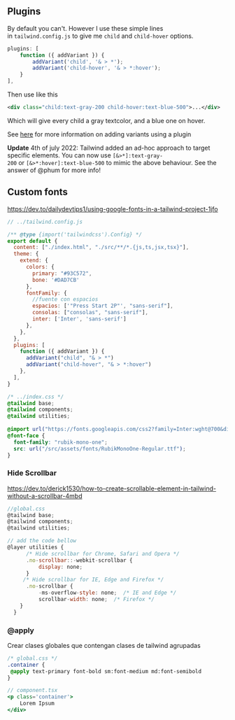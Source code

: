 
## Plugins

By default you can't. However I use these simple lines in `tailwind.config.js` to give me `child` and `child-hover` options.

```js
plugins: [
    function ({ addVariant }) {
        addVariant('child', '& > *');
        addVariant('child-hover', '& > *:hover');
    }
],
```

Then use like this

```xml
<div class="child:text-gray-200 child-hover:text-blue-500">...</div>
```

Which will give every child a gray textcolor, and a blue one on hover.

See [here](https://tailwindcss.com/docs/plugins#adding-variants) for more information on adding variants using a plugin

**Update** 4th of july 2022: Tailwind added an ad-hoc approach to target specific elements. You can now use `[&>*]:text-gray-200` or `[&>*:hover]:text-blue-500` to mimic the above behaviour. See the answer of @phum for more info!

## Custom fonts
https://dev.to/dailydevtips1/using-google-fonts-in-a-tailwind-project-1jfo

```js
// ../tailwind.config.js

/** @type {import('tailwindcss').Config} */
export default {
  content: ["./index.html", "./src/**/*.{js,ts,jsx,tsx}"],
  theme: {
    extend: {
      colors: {
        primary: "#93C572",
        bone: '#DAD7CB'
      },
      fontFamily: {
	    //fuente con espacios
        espacios: ['"Press Start 2P"', "sans-serif"],
        consolas: ["consolas", "sans-serif"],
        inter: ['Inter', 'sans-serif']
      },
    },
  },
  plugins: [
    function ({ addVariant }) {
      addVariant("child", "& > *")
      addVariant("child-hover", "& > *:hover")
    },
  ],
}
```
```css
/* ../index.css */
@tailwind base;
@tailwind components;
@tailwind utilities;
  
@import url("https://fonts.googleapis.com/css2?family=Inter:wght@700&display=swap");
@font-face {
  font-family: "rubik-mono-one";
  src: url("/src/assets/fonts/RubikMonoOne-Regular.ttf");
}
```

### Hide Scrollbar
https://dev.to/derick1530/how-to-create-scrollable-element-in-tailwind-without-a-scrollbar-4mbd

```js
//global.css
@tailwind base;
@tailwind components;
@tailwind utilities;

// add the code bellow
@layer utilities {
      /* Hide scrollbar for Chrome, Safari and Opera */
      .no-scrollbar::-webkit-scrollbar {
          display: none;
      }
     /* Hide scrollbar for IE, Edge and Firefox */
      .no-scrollbar {
          -ms-overflow-style: none;  /* IE and Edge */
          scrollbar-width: none;  /* Firefox */
    }
  }
```

### @apply
Crear clases globales que contengan clases de tailwind agrupadas
```css
/* global.css */
.container {
 @apply text-primary font-bold sm:font-medium md:font-semibold
}
```

```jsx
// component.tsx
<p class='container'>
	Lorem Ipsum
</div>
```